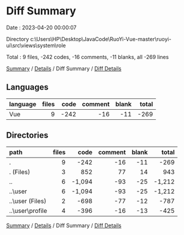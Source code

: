 # Diff Summary

Date : 2023-04-20 00:00:07

Directory c:\\Users\\HP\\Desktop\\JavaCode\\RuoYi-Vue-master\\ruoyi-ui\\src\\views\\system\\role

Total : 9 files,  -242 codes, -16 comments, -11 blanks, all -269 lines

[Summary](results.md) / [Details](details.md) / Diff Summary / [Diff Details](diff-details.md)

## Languages
| language | files | code | comment | blank | total |
| :--- | ---: | ---: | ---: | ---: | ---: |
| Vue | 9 | -242 | -16 | -11 | -269 |

## Directories
| path | files | code | comment | blank | total |
| :--- | ---: | ---: | ---: | ---: | ---: |
| . | 9 | -242 | -16 | -11 | -269 |
| . (Files) | 3 | 852 | 77 | 14 | 943 |
| .. | 6 | -1,094 | -93 | -25 | -1,212 |
| ..\\user | 6 | -1,094 | -93 | -25 | -1,212 |
| ..\\user (Files) | 2 | -698 | -77 | -12 | -787 |
| ..\\user\\profile | 4 | -396 | -16 | -13 | -425 |

[Summary](results.md) / [Details](details.md) / Diff Summary / [Diff Details](diff-details.md)